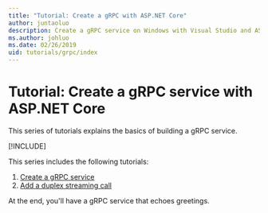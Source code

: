 ```yaml
---
title: "Tutorial: Create a gRPC with ASP.NET Core"
author: juntaoluo
description: Create a gRPC service on Windows with Visual Studio and ASP.NET Core.
ms.author: johluo
ms.date: 02/26/2019
uid: tutorials/grpc/index
---
```

# Tutorial: Create a gRPC service with ASP.NET Core

This series of tutorials explains the basics of building a gRPC service.

[!INCLUDE[](~/includes/advancedRP.md)]

This series includes the following tutorials:

1. [Create a gRPC service](xref:tutorials/grpc/grpc-start)
1. [Add a duplex streaming call](xref:tutorials/grpc/grpc-duplex-streaming)

At the end, you'll have a gRPC service that echoes greetings.
